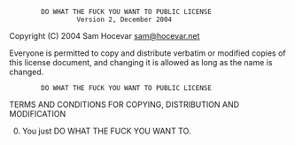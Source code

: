 
            DO WHAT THE FUCK YOU WANT TO PUBLIC LICENSE
                     Version 2, December 2004

Copyright (C) 2004 Sam Hocevar <sam@hocevar.net>

Everyone is permitted to copy and distribute verbatim or modified
copies of this license document, and changing it is allowed as long
as the name is changed.

            DO WHAT THE FUCK YOU WANT TO PUBLIC LICENSE
  TERMS AND CONDITIONS FOR COPYING, DISTRIBUTION AND MODIFICATION

 0. You just DO WHAT THE FUCK YOU WANT TO.

